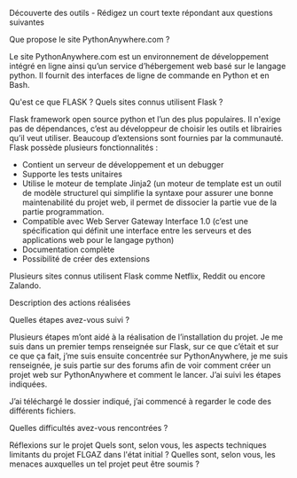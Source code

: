 Découverte des outils - Rédigez un court texte répondant aux questions suivantes


  Que propose le site PythonAnywhere.com ?

Le site PythonAnywhere.com est un environnement de développement intégré en ligne ainsi qu’un service d’hébergement web 
basé sur le langage python. Il fournit des interfaces de ligne de commande en Python et en Bash.

  Qu'est ce que FLASK ? Quels sites connus utilisent Flask ?

Flask framework open source python et l’un des plus populaires. Il n'exige pas de dépendances, c’est au développeur de 
choisir les outils et librairies qu’il veut utiliser. Beaucoup d’extensions sont fournies par la communauté. Flask possède 
plusieurs fonctionnalités : 

- Contient un serveur de développement et un debugger 
- Supporte les tests unitaires
- Utilise le moteur de template Jinja2 (un moteur de template est un outil de modèle structurel qui simplifie la syntaxe pour assurer une bonne maintenabilité du projet web, il permet de dissocier la partie vue de la partie programmation.
- Compatible avec Web Server Gateway Interface 1.0 (c’est une spécification qui définit une interface entre les serveurs et des applications web pour le langage python)
- Documentation complète
- Possibilité de créer des extensions

Plusieurs sites connus utilisent Flask comme Netflix, Reddit ou encore Zalando.

Description des actions réalisées

  Quelles étapes avez-vous suivi ?
  
Plusieurs étapes m’ont aidé à la réalisation de l’installation du projet. Je me suis dans un premier temps renseignée sur 
Flask, sur ce que c’était et sur ce que ça fait, j’me suis ensuite concentrée sur PythonAnywhere, je me suis renseignée, 
je suis partie sur des forums afin de voir comment créer un projet web sur PythonAnywhere et comment le lancer. J’ai suivi 
les étapes indiquées. 

J’ai téléchargé le dossier indiqué, j’ai commencé à regarder le code des différents fichiers.

Quelles difficultés avez-vous rencontrées ?

  Réflexions sur le projet
  Quels sont, selon vous, les aspects techniques limitants du projet FLGAZ dans l'état initial ?
  Quelles sont, selon vous, les menaces auxquelles un tel projet peut être soumis ?


